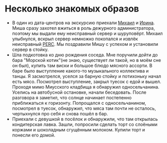 Несколько знакомых образов
==========================

+ В один из дата-центров на экскурсию приехали [Михаил](https://twitter.com/aza1io) и [Ирина](https://twitter.com/irina_bashaeva). Миша сразу захотел вжиться в роль дежурного администратора, поэтому мы выдали ему неисправный сервер и шуруповёрт. Михаил улыбнулся, вскрыл сервер немножко покопался и извлёк неисправный [PERC](http://en.wikipedia.org/wiki/Dell_PowerEdge#PowerEdge_RAID_Controller). Мы поздравили Мишу с успехом и установили сервер в стойку.
+ Шла подкотовка ко дню рождения соседа. Мне поручили дойти до бара "Морской котик"(не знаю, существует ли такой, но в моём сне он был), купить там виски и большое блюдо мясного ассорти. В баре было выступление какого-то музыкального коллектива и танцы. Я засмотрелся, уселся за барную стойку и потихоньку начал есть мясо. Посмотрел выступление, закрыл туесок с едой и вышел. Проходя мимо Миусского кладбища я обнаружил односельчанина. Уселись на автобусной остановке, начали беседовать. После разговора я заметил, что солнце начинает постепенно приближаться к горизонту. Попрощался с односельчанином, посмотрел в туесок, обнаружил, что мяса там почти не осталось, чертыхнулся про себя и снова пошёл в бар.
+ Приехали с девушкой в посёлок и обнаружили, что там открылась кондитерская лавка. Зашли, попросили сделать торт со слоёными коржами и шоколадным сгущённым молоком. Купили торт и понесли его домой.

